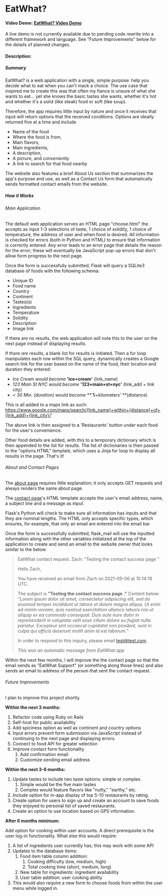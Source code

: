 # EatWhat?

#### Video Demo: [EatWhat? Video Demo](https://youtu.be/8dbePBUvVkE) 

A live demo is not currently available due to pending code rewrite into a different framework and language. See "Future Improvements" below for the details of planned changes.

#### Description:

##### Summary

EatWhat? is a web application with a single, simple purpose: help you decide what to eat when you can't mack a choice. The use case that inspired me to create this was that often my fiance is unsure of what she wants to eat... yet she knows the basic tastes she wants, whether it's hot and whether it's a solid (like steak) food or soft (like soup).

Therefore, the app requires little input by nature and once it receives that input will return options that the received conditions. Options are ideally returned five at a time and include

- Name of the food
- Where the food is from,
- Main flavors,
- Main ingredients,
- A description,
- A picture, and *conveniently*
- A link to search for that food nearby

The website also features a brief About Us section that summarizes the app's purpose and use, as well as a Contact Us form that automatically sends formatted contact emails from the website.



##### How it Works

###### Main Application

The default web application serves an HTML page "choose.html" the accepts as input 1-3 selections of taste, 1 choice of solidity, 1 choice of temperature, the address of user and when food is desired. All information is checked for errors (both in Python and HTML) to ensure that information is correctly entered. Any error leads to an error page that details the reason for the error; these will eventually be JavaScript pop-up errors that don't allow form progress to the next page.

Once the form is successfully submitted, Flask will query a SQLite3 database of foods with the following schema:

- Unique ID
- Food name
- Country
- Continent
- Tastes(s)
- Ingredients
- Temperature
- Solidity
- Description
- Image link

If there are no results, the web application will note this to the user on the next page instead of displaying results.

If there *are* results, a blank list for results is initiated. Then a for loop manipulates each row within the SQL query, dynamically creates a Google search link for the user based on the name of the food, their location and duration they entered:

- *Ice Cream would become* **'ice+cream'** (link_name)
- *123 Main St NYC would become* **'123+main+st+nyc'** (link_add + link city)
- *< 30 Min. (duration) would become* **'5+kilometers' **(distance)

This is all added to a maps link as such: https://www.google.com/maps/search/{link_name}+within+{distance}+of+{link_add}+{link_city}/'

The above link is then assigned to a 'Restaurants' button under each food for the user's convenience.

Other food details are added, with this to a temporary dictionary which is then appended to the list for results. The list of dictionaries is then passed to the "options.HTML" template, which uses a Jinja for loop to display all results in the page. That's it!



###### About and Contact Pages

The <u>about page</u> requires little explanation; it only accepts GET requests and always renders the same about page.

The <u>contact page</u>'s HTML template accepts the user's email address, name, a subject line and a message as input.

Flask's Python will check to make sure all information has inputs and that they are nominal lengths. The HTML only accepts specific types, which ensures, for example, that only an email are entered into the email bar.

Once the form is successfully submitted, flask_mail will use the inputted information along with the other variables initialized at the top of the application to create and send an email to the website owner that looks similar to the below:

> EatWhat contact request. Zach: "Testing the contact success page "
>
> Hello Zach,
>
> You have received an email from *Zach* on 2021-09-06 at 15:14:19 UTC.
>
> The subject is **"Testing the contact success page ."** Content below:
> *"Lorem ipsum dolor sit amet, consectetur adipiscing elit, sed do eiusmod tempor incididunt ut labore et dolore magna aliqua. Ut enim ad minim veniam, quis nostrud exercitation ullamco laboris nisi ut aliquip ex ea commodo consequat. Duis aute irure dolor in reprehenderit in voluptate velit esse cillum dolore eu fugiat nulla pariatur. Excepteur sint occaecat cupidatat non proident, sunt in culpa qui officia deserunt mollit anim id est laborum."*
>
> In order to respond to this inquiry, please email [test@test.com](mailto:test@test.com).
>
> *This was an automatic message from EatWhat.app*

Within the next few months, I will improve the the contact page so that the email sends as "EatWhat Support" (or something along those lines) and also sends an email to address of the person that sent the contact request.



###### Future Improvements

I plan to improve this project shortly.

**Within the next 3 months:**

1. Refactor code using Ruby on Rails
2. Self-host for public availability
3. Add spiciness option as well as continent and country options
4. Input errors prevent form submission via JavaScript instead of continuing to the next page and displaying errors.
5. Connect to food API for greater selection
6. Improve contact form functionality
   1. Add confirmation email
   2. Customize sending email address

**Within the next 3-6 months:**

1. Update tastes to include two taste options: simple or complex.
   1. Simple would be the five main tastes
   2. Complex would feature flavors like "nutty," "earthy," etc.
2. Include option for in-app display of top 5-10 restaurants by rating.
3. Create option for users to sign up and create an account to save foods they enjoyed to personal list of saved restaurants.
4. Create an option to use location based on GPS information.

**After 6 months minimum:**

Add option for cooking within user accounts. A direct prerequisite is the user log-in functionality. What else this would require:

1. A list of ingredients user currently has; this may work with some API
2. Updates to the database items:
   1. Food item table column addition:
      1. Cooking difficulty (low, medium, high)
      2. Total cooking time (short, medium, long)
   2. New table for ingredients: ingredient availability
   3. User table addition: user cooking ability
3. This would also require a new form to choose foods from within the user menu while logged in.
